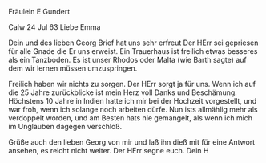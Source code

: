 Fräulein E Gundert

 Calw 24 Jul 63
Liebe Emma

Dein und des lieben Georg Brief hat uns sehr erfreut Der HErr sei gepriesen für alle Gnade die Er uns erweist. Ein Trauerhaus ist freilich etwas besseres als ein Tanzboden. Es ist unser Rhodos oder Malta (wie Barth sagte) auf dem wir lernen müssen umzuspringen.

Freilich haben wir nichts zu sorgen. Der HErr sorgt ja für uns. Wenn ich auf die 25 Jahre zurückblicke ist mein Herz voll Danks und Beschämung. Höchstens 10 Jahre in Indien hatte ich mir bei der Hochzeit vorgestellt, und war froh, wenn ich solange noch arbeiten dürfe. Nun ists allmählig mehr als verdoppelt worden, und am Besten hats nie gemangelt, als wenn ich mich im Unglauben dagegen verschloß.

Grüße auch den lieben Georg von mir und laß ihn dieß mit für eine Antwort ansehen, es reicht nicht weiter. Der HErr segne euch.
 Dein H


